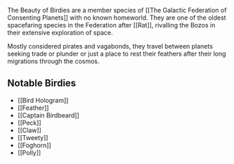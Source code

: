The Beauty of Birdies are a member species of [[The Galactic Federation of Consenting Planets]] with no known homeworld. They are one of the oldest spacefaring species in the Federation after [[Rat]], rivalling the Bozos in their extensive exploration of space.

Mostly considered pirates and vagabonds, they travel between planets seeking trade or plunder or just a place to rest their feathers after their long migrations through the cosmos.

## Notable Birdies
- [[Bird Hologram]]
- [[Feather]]
- [[Captain Birdbeard]]
- [[Peck]]
- [[Claw]]
- [[Tweety]]
- [[Foghorn]]
- [[Polly]]